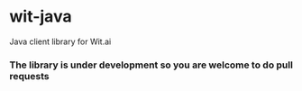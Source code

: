 # wit-java
Java client library for Wit.ai

### The library is under development so you are welcome to do pull requests


